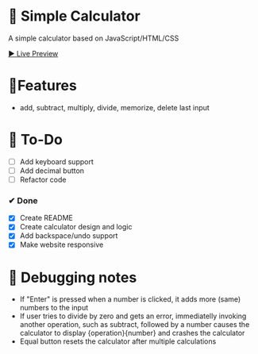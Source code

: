 # 🎨 Simple Calculator

A simple calculator based on JavaScript/HTML/CSS

[▶ Live Preview](N/A)

# 🚀Features

- add, subtract, multiply, divide, memorize, delete last input

# 🔨 To-Do

- [ ] Add keyboard support
- [ ] Add decimal button
- [ ] Refactor code

### ✔ Done

- [x] Create README
- [x] Create calculator design and logic
- [x] Add backspace/undo support
- [x] Make website responsive

# 📖 Debugging notes

- If "Enter" is pressed when a number is clicked, it adds more (same) numbers to the input
- If user tries to divide by zero and gets an error, immediatelly invoking another operation, such as subtract, followed by a number causes the calculator to display {operation}{number} and crashes the calculator
- Equal button resets the calculator after multiple calculations

